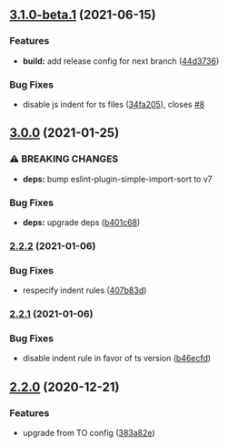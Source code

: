 ## [3.1.0-beta.1](https://github.com/alampros/eslint-config-vectron/compare/v3.0.0...v3.1.0-beta.1) (2021-06-15)


### Features

* **build:** add release config for next branch ([44d3736](https://github.com/alampros/eslint-config-vectron/commit/44d3736ac49e20500bf330d0b4bc820f394824ab))


### Bug Fixes

* disable js indent for ts files ([34fa205](https://github.com/alampros/eslint-config-vectron/commit/34fa2057f414e1e5f4685bc47d522b8408929f8f)), closes [#8](https://github.com/alampros/eslint-config-vectron/issues/8)

## [3.0.0](https://github.com/alampros/eslint-config-vectron/compare/v2.2.2...v3.0.0) (2021-01-25)


### ⚠ BREAKING CHANGES

* **deps:** bump eslint-plugin-simple-import-sort to v7

### Bug Fixes

* **deps:** upgrade deps ([b401c68](https://github.com/alampros/eslint-config-vectron/commit/b401c68c2d6e943449b45284c19715e01bc0bab7))

### [2.2.2](https://github.com/alampros/eslint-config-vectron/compare/v2.2.1...v2.2.2) (2021-01-06)


### Bug Fixes

* respecify indent rules ([407b83d](https://github.com/alampros/eslint-config-vectron/commit/407b83de11402094a39f5cbbff8523237d94d583))

### [2.2.1](https://github.com/alampros/eslint-config-vectron/compare/v2.2.0...v2.2.1) (2021-01-06)


### Bug Fixes

* disable indent rule in favor of ts version ([b46ecfd](https://github.com/alampros/eslint-config-vectron/commit/b46ecfdc661f79d81b66a52ed0b4659d828294d7))

## [2.2.0](https://github.com/alampros/eslint-config-vectron/compare/v2.1.0...v2.2.0) (2020-12-21)


### Features

* upgrade from TO config ([383a82e](https://github.com/alampros/eslint-config-vectron/commit/383a82ece6728bff86595de04f5675ccc866b06e))

